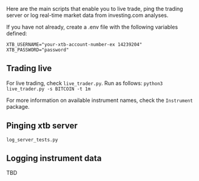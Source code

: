 Here are the main scripts that enable you to live trade, ping the trading server or log real-time market data from investing.com analyses.

If you have not already, create a .env file
with the following variables defined:

```
XTB_USERNAME="your-xtb-account-number-ex 14239204"
XTB_PASSWORD="password"
```

## Trading live
For live trading, check `live_trader.py`. Run as follows:
`python3 live_trader.py -s BITCOIN -t 1m`

For more information on available instrument names, check the `Instrument` package.

## Pinging xtb server
`log_server_tests.py`

## Logging instrument data
TBD
